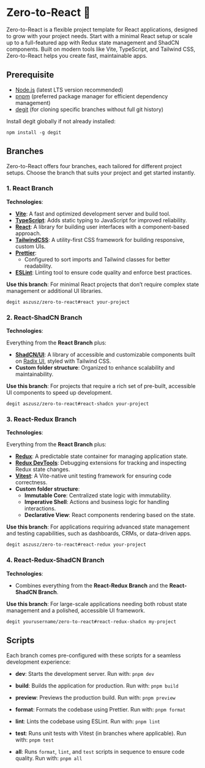 # Zero-to-React 🚀

Zero-to-React is a flexible project template for React applications, designed to grow with your project needs. Start with a minimal React setup or scale up to a full-featured app with Redux state management and ShadCN components. Built on modern tools like Vite, TypeScript, and Tailwind CSS, Zero-to-React helps you create fast, maintainable apps.

## Prerequisite

- [Node.js](https://nodejs.org/) (latest LTS version recommended)
- [pnpm](https://pnpm.io/) (preferred package manager for efficient dependency management)
- [degit](https://github.com/Rich-Harris/degit) (for cloning specific branches without full git history)

Install degit globally if not already installed:

```
npm install -g degit
```

## Branches

Zero-to-React offers four branches, each tailored for different project setups. Choose the branch that suits your project and get started instantly.

### 1. React Branch

**Technologies**:

- **[Vite](https://vitejs.dev/)**: A fast and optimized development server and build tool.
- **[TypeScript](https://www.typescriptlang.org/)**: Adds static typing to JavaScript for improved reliability.
- **[React](https://react.dev/)**: A library for building user interfaces with a component-based approach.
- **[TailwindCSS](https://tailwindcss.com/)**: A utility-first CSS framework for building responsive, custom UIs.
- **[Prettier](https://prettier.io/)**:
  - Configured to sort imports and Tailwind classes for better readability.
- **[ESLint](https://eslint.org/)**: Linting tool to ensure code quality and enforce best practices.

**Use this branch**: For minimal React projects that don’t require complex state management or additional UI libraries.

```
degit aszusz/zero-to-react#react your-project
```

### 2. React-ShadCN Branch

**Technologies**:

Everything from the **React Branch** plus:

- **[ShadCN/UI](https://ui.shadcn.dev/)**: A library of accessible and customizable components built on [Radix UI](https://www.radix-ui.com/), styled with Tailwind CSS.
- **Custom folder structure**: Organized to enhance scalability and maintainability.

**Use this branch**: For projects that require a rich set of pre-built, accessible UI components to speed up development.

```
degit aszusz/zero-to-react#react-shadcn your-project
```

### 3. React-Redux Branch

**Technologies**:

Everything from the **React Branch** plus:

- **[Redux](https://redux.js.org/)**: A predictable state container for managing application state.
- **[Redux DevTools](https://github.com/reduxjs/redux-devtools)**: Debugging extensions for tracking and inspecting Redux state changes.
- **[Vitest](https://vitest.dev/)**: A Vite-native unit testing framework for ensuring code correctness.
- **Custom folder structure**:
  - **Immutable Core**: Centralized state logic with immutability.
  - **Imperative Shell**: Actions and business logic for handling interactions.
  - **Declarative View**: React components rendering based on the state.

**Use this branch**: For applications requiring advanced state management and testing capabilities, such as dashboards, CRMs, or data-driven apps.

```
degit aszusz/zero-to-react#react-redux your-project
```

### 4. React-Redux-ShadCN Branch

**Technologies**:

- Combines everything from the **React-Redux Branch** and the **React-ShadCN Branch**.

**Use this branch**: For large-scale applications needing both robust state management and a polished, accessible UI framework.

```
degit yourusername/zero-to-react#react-redux-shadcn my-project
```

## Scripts

Each branch comes pre-configured with these scripts for a seamless development experience:

- **dev**: Starts the development server.
  Run with:
  `pnpm dev`

- **build**: Builds the application for production.
  Run with:
  `pnpm build`

- **preview**: Previews the production build.
  Run with:
  `pnpm preview`

- **format**: Formats the codebase using Prettier.
  Run with:
  `pnpm format`

- **lint**: Lints the codebase using ESLint.
  Run with:
  `pnpm lint`

- **test**: Runs unit tests with Vitest (in branches where applicable).
  Run with:
  `pnpm test`

- **all**: Runs `format`, `lint`, and `test` scripts in sequence to ensure code quality.
  Run with:
  `pnpm all`
